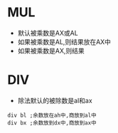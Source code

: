 # MUL
- 默认被乘数是AX或AL
- 如果被乘数是AL,则结果放在AX中
- 如果被乘数是AX,则结果
# DIV
- 除法默认的被除数是al和ax
````assembly
div bl ;余数放在ah中,商放到al中
div bx ;余数放到dx中,商放到ax中
````